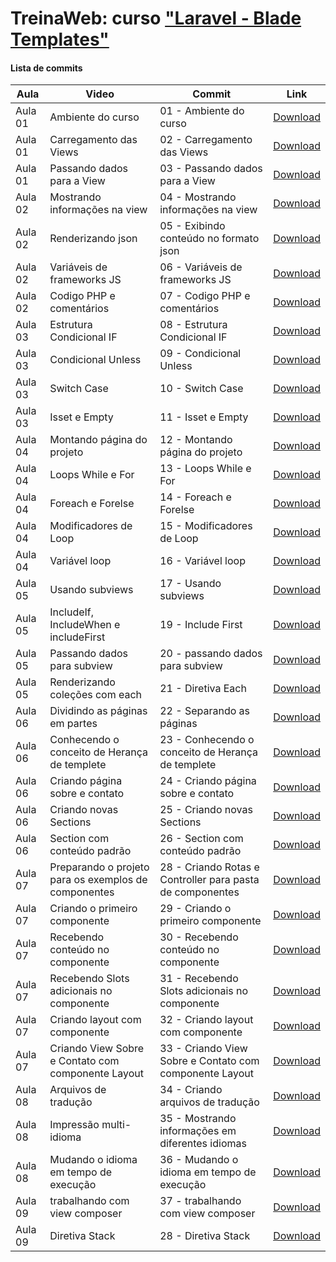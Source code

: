 # TreinaWeb: curso ["Laravel - Blade Templates"](https://www.treinaweb.com.br/curso/laravel-blade-templates)

#### Lista de commits

| Aula    | Video                                                | Commit                                                    | Link                                                                                                                  |
| ------- | ---------------------------------------------------- | --------------------------------------------------------- | --------------------------------------------------------------------------------------------------------------------- |
| Aula 01 | Ambiente do curso                                    | 01 - Ambiente do curso                                    | [Download](https://github.com/treinaweb/treinaweb-laravel-blade/archive/3d9ea728cee36f8c1562b74f48a89d21ce8b1825.zip) |
| Aula 01 | Carregamento das Views                               | 02 - Carregamento das Views                               | [Download](https://github.com/treinaweb/treinaweb-laravel-blade/archive/f63cdea7fe07abcabcc916b37f24d1cfa4f677dd.zip) |
| Aula 01 | Passando dados para a View                           | 03 - Passando dados para a View                           | [Download](https://github.com/treinaweb/treinaweb-laravel-blade/archive/981235421e89d9678fa6644aea4b420f14c0e751.zip) |
| Aula 02 | Mostrando informações na view                        | 04 - Mostrando informações na view                        | [Download](https://github.com/treinaweb/treinaweb-laravel-blade/archive/115608ab9e2e9f0a90099f1b833f0825438ecff6.zip) |
| Aula 02 | Renderizando json                                    | 05 - Exibindo conteúdo no formato json                    | [Download](https://github.com/treinaweb/treinaweb-laravel-blade/archive/57ccdd4b9426644c902aaf6248a5f0652c50ee3f.zip) |
| Aula 02 | Variáveis de frameworks JS                           | 06 - Variáveis de frameworks JS                           | [Download](https://github.com/treinaweb/treinaweb-laravel-blade/archive/2fad5cfad9f3f67c9fc77b8379af1afc7043261f.zip) |
| Aula 02 | Codigo PHP e comentários                             | 07 - Codigo PHP e comentários                             | [Download](https://github.com/treinaweb/treinaweb-laravel-blade/archive/659170ec5c696bbe5c301fa6f2d30b54f7509bc7.zip) |
| Aula 03 | Estrutura Condicional IF                             | 08 - Estrutura Condicional IF                             | [Download](https://github.com/treinaweb/treinaweb-laravel-blade/archive/fb8552b94606d430d1160cfe45dd61b95966037b.zip) |
| Aula 03 | Condicional Unless                                   | 09 - Condicional Unless                                   | [Download](https://github.com/treinaweb/treinaweb-laravel-blade/archive/1c1e094649f956fd14bd4b408baa9b8c17e81cea.zip) |
| Aula 03 | Switch Case                                          | 10 - Switch Case                                          | [Download](https://github.com/treinaweb/treinaweb-laravel-blade/archive/1783a052788d7584cac43bb22a1410ad87d24f6a.zip) |
| Aula 03 | Isset e Empty                                        | 11 - Isset e Empty                                        | [Download](https://github.com/treinaweb/treinaweb-laravel-blade/archive/1d568ea74f438f833cdfca0cda47530354df8495.zip) |
| Aula 04 | Montando página do projeto                           | 12 - Montando página do projeto                           | [Download](https://github.com/treinaweb/treinaweb-laravel-blade/archive/a60e445b0fe37388f8273357141a2fa5b83ba053.zip) |
| Aula 04 | Loops While e For                                    | 13 - Loops While e For                                    | [Download](https://github.com/treinaweb/treinaweb-laravel-blade/archive/f2eb4bb91eb1cada65511e893d84966405a003a2.zip) |
| Aula 04 | Foreach e Forelse                                    | 14 - Foreach e Forelse                                    | [Download](https://github.com/treinaweb/treinaweb-laravel-blade/archive/396854bc229c92b2e59b8f1daae292aa759e9bb9.zip) |
| Aula 04 | Modificadores de Loop                                | 15 - Modificadores de Loop                                | [Download](https://github.com/treinaweb/treinaweb-laravel-blade/archive/346a963cec516ef4bd2d67a2fd9100bcac330b2a.zip) |
| Aula 04 | Variável loop                                        | 16 - Variável loop                                        | [Download](https://github.com/treinaweb/treinaweb-laravel-blade/archive/7d19eed11ff5a0c5f58a75567afee109da647354.zip) |
| Aula 05 | Usando subviews                                      | 17 - Usando subviews                                      | [Download](https://github.com/treinaweb/treinaweb-laravel-blade/archive/c6041f17ec305f98f3cf1696f322dad9d4fcd5e6.zip) |
| Aula 05 | IncludeIf, IncludeWhen e includeFirst                | 19 - Include First                                        | [Download](https://github.com/treinaweb/treinaweb-laravel-blade/archive/7847cc7fe40cc70b8139c8f9ecf55405f48a28cc.zip) |
| Aula 05 | Passando dados para subview                          | 20 - passando dados para subview                          | [Download](https://github.com/treinaweb/treinaweb-laravel-blade/archive/117c45e316aa221a4a37d6acffc721696ec03545.zip) |
| Aula 05 | Renderizando coleções com each                       | 21 - Diretiva Each                                        | [Download](https://github.com/treinaweb/treinaweb-laravel-blade/archive/34d7e7c9c8764bc632c229ac266e468bc23e7086.zip) |
| Aula 06 | Dividindo as páginas em partes                       | 22 - Separando as páginas                                 | [Download](https://github.com/treinaweb/treinaweb-laravel-blade/archive/e5defc71bdcb913720c0aa6ce2d028a2149e72fc.zip) |
| Aula 06 | Conhecendo o conceito de Herança de templete         | 23 - Conhecendo o conceito de Herança de templete         | [Download](https://github.com/treinaweb/treinaweb-laravel-blade/archive/cdc0f028e429676eb834a683b921a2e251a2c7e5.zip) |
| Aula 06 | Criando página sobre e contato                       | 24 - Criando página sobre e contato                       | [Download](https://github.com/treinaweb/treinaweb-laravel-blade/archive/6c59dcf006eab713113d13acc4b3276e363a5edb.zip) |
| Aula 06 | Criando novas Sections                               | 25 - Criando novas Sections                               | [Download](https://github.com/treinaweb/treinaweb-laravel-blade/archive/6d794b1ffe7b142db2f1caa72216e369a80303b7.zip) |
| Aula 06 | Section com conteúdo padrão                          | 26 - Section com conteúdo padrão                          | [Download](https://github.com/treinaweb/treinaweb-laravel-blade/archive/9f7a30b98dc88ecaa5d3f6f99320060062bd1218.zip) |
| Aula 07 | Preparando o projeto para os exemplos de componentes | 28 - Criando Rotas e Controller para pasta de componentes | [Download](https://github.com/treinaweb/treinaweb-laravel-blade/archive/050c700c882a5d70553714ebd4ab7eb721d864c0.zip) |
| Aula 07 | Criando o primeiro componente                        | 29 - Criando o primeiro componente                        | [Download](https://github.com/treinaweb/treinaweb-laravel-blade/archive/e2777cbca814e22be9386f29e401be58cc26f018.zip) |
| Aula 07 | Recebendo conteúdo no componente                     | 30 - Recebendo conteúdo no componente                     | [Download](https://github.com/treinaweb/treinaweb-laravel-blade/archive/1eda91d6c4131da5ddef4c99b41cbd69cf104119.zip) |
| Aula 07 | Recebendo Slots adicionais no componente             | 31 - Recebendo Slots adicionais no componente             | [Download](https://github.com/treinaweb/treinaweb-laravel-blade/archive/8bea527b35b638c5c718dd5913e7aa42c530d13a.zip) |
| Aula 07 | Criando layout com componente                        | 32 - Criando layout com componente                        | [Download](https://github.com/treinaweb/treinaweb-laravel-blade/archive/0027b66f660a8a428d08c9e72a669b985b68a0eb.zip) |
| Aula 07 | Criando View Sobre e Contato com componente Layout   | 33 - Criando View Sobre e Contato com componente Layout   | [Download](https://github.com/treinaweb/treinaweb-laravel-blade/archive/efc322682b34e4ef9a52f36e9a8700645a6cc242.zip) |
| Aula 08 | Arquivos de tradução                                 | 34 - Criando arquivos de tradução                         | [Download](https://github.com/treinaweb/treinaweb-laravel-blade/archive/e1d5c84621fe922b07e8eb589e77c823b91dc872.zip) |
| Aula 08 | Impressão multi-idioma                               | 35 - Mostrando informações em diferentes idiomas          | [Download](https://github.com/treinaweb/treinaweb-laravel-blade/archive/a99564be3ad6ee63993a05c5d0170220e4668d9f.zip) |
| Aula 08 | Mudando o idioma em tempo de execução                | 36 - Mudando o idioma em tempo de execução                | [Download](https://github.com/treinaweb/treinaweb-laravel-blade/archive/19573e965ecc6fd84de4060258641edad6b4be8a.zip) |
| Aula 09 | trabalhando com view composer                        | 37 - trabalhando com view composer                        | [Download](https://github.com/treinaweb/treinaweb-laravel-blade/archive/c3a474e4c86355866d28abe2cd2cef5372f466ef.zip) |
| Aula 09 | Diretiva Stack                                       | 28 - Diretiva Stack                                       | [Download](https://github.com/treinaweb/treinaweb-laravel-blade/archive/52304ad6657d330445a12dff88932e9d1ac59d88.zip) |
